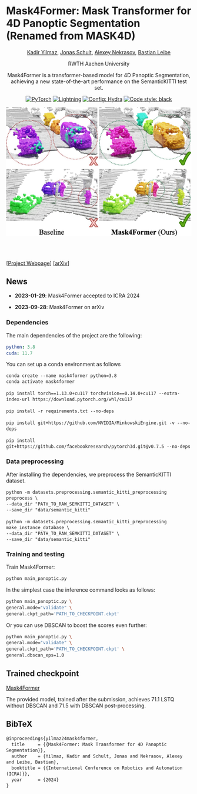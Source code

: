 # Mask4Former: Mask Transformer for 4D Panoptic Segmentation (Renamed from MASK4D)
<div align="center">
<a href="https://github.com/YilmazKadir/">Kadir Yilmaz</a>, 
<a href="https://jonasschult.github.io/">Jonas Schult</a>,
<a href="https://nekrasov.dev/">Alexey Nekrasov</a>, 
<a href="https://www.vision.rwth-aachen.de/person/1/">Bastian Leibe</a>

RWTH Aachen University

Mask4Former is a transformer-based model for 4D Panoptic Segmentation, achieving a new state-of-the-art performance on the SemanticKITTI test set.

<a href="https://pytorch.org/get-started/locally/"><img alt="PyTorch" src="https://img.shields.io/badge/PyTorch-ee4c2c?logo=pytorch&logoColor=white"></a>
<a href="https://pytorchlightning.ai/"><img alt="Lightning" src="https://img.shields.io/badge/-Lightning-792ee5?logo=pytorchlightning&logoColor=white"></a>
<a href="https://hydra.cc/"><img alt="Config: Hydra" src="https://img.shields.io/badge/Config-Hydra-89b8cd"></a>
<a href="https://black.readthedocs.io/en/stable/"><img alt="Code style: black" src="https://img.shields.io/badge/code%20style-black-black.svg"></a>

![teaser](./docs/github_teaser.jpg)

</div>
<br><br>

[[Project Webpage](https://vision.rwth-aachen.de/Mask4Former)] [[arXiv](https://arxiv.org/abs/2309.16133)]

## News
* **2023-01-29**: Mask4Former accepted to ICRA 2024

* **2023-09-28**: Mask4Former on arXiv

### Dependencies
The main dependencies of the project are the following:
```yaml
python: 3.8
cuda: 11.7
```
You can set up a conda environment as follows
```
conda create --name mask4former python=3.8
conda activate mask4former

pip install torch==1.13.0+cu117 torchvision==0.14.0+cu117 --extra-index-url https://download.pytorch.org/whl/cu117

pip install -r requirements.txt --no-deps

pip install git+https://github.com/NVIDIA/MinkowskiEngine.git -v --no-deps

pip install git+https://github.com/facebookresearch/pytorch3d.git@v0.7.5 --no-deps

```

### Data preprocessing
After installing the dependencies, we preprocess the SemanticKITTI dataset.

```
python -m datasets.preprocessing.semantic_kitti_preprocessing preprocess \
--data_dir "PATH_TO_RAW_SEMKITTI_DATASET" \
--save_dir "data/semantic_kitti"

python -m datasets.preprocessing.semantic_kitti_preprocessing make_instance_database \
--data_dir "PATH_TO_RAW_SEMKITTI_DATASET" \
--save_dir "data/semantic_kitti"
```

### Training and testing
Train Mask4Former:
```bash
python main_panoptic.py
```

In the simplest case the inference command looks as follows:
```bash
python main_panoptic.py \
general.mode="validate" \
general.ckpt_path='PATH_TO_CHECKPOINT.ckpt'
```

Or you can use DBSCAN to boost the scores even further:
```bash
python main_panoptic.py \
general.mode="validate" \
general.ckpt_path='PATH_TO_CHECKPOINT.ckpt' \
general.dbscan_eps=1.0
```
## Trained checkpoint
[Mask4Former](https://omnomnom.vision.rwth-aachen.de/data/mask4former/mask4former.ckpt)

The provided model, trained after the submission, achieves 71.1 LSTQ without DBSCAN and 71.5 with DBSCAN post-processing.

## BibTeX
```
@inproceedings{yilmaz24mask4former,
  title     = {{Mask4Former: Mask Transformer for 4D Panoptic Segmentation}},
  author    = {Yilmaz, Kadir and Schult, Jonas and Nekrasov, Alexey and Leibe, Bastian},
  booktitle = {{International Conference on Robotics and Automation (ICRA)}},
  year      = {2024}
}
```
